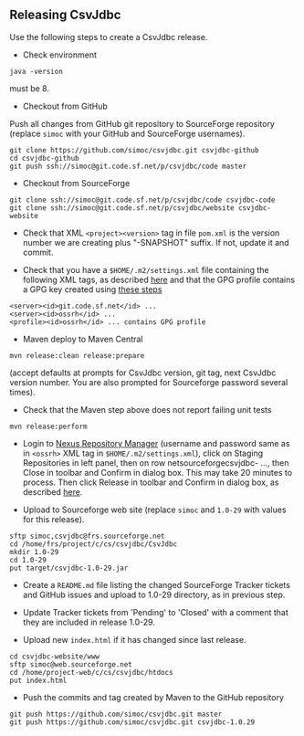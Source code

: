 ## Releasing CsvJdbc

Use the following steps to create a CsvJdbc release.

* Check environment

```
java -version
```

must be 8.

* Checkout from GitHub

Push all changes from GitHub git repository to SourceForge repository
(replace `simoc` with your GitHub and SourceForge usernames).

```
git clone https://github.com/simoc/csvjdbc.git csvjdbc-github
cd csvjdbc-github
git push ssh://simoc@git.code.sf.net/p/csvjdbc/code master
```

* Checkout from SourceForge

```
git clone ssh://simoc@git.code.sf.net/p/csvjdbc/code csvjdbc-code
git clone ssh://simoc@git.code.sf.net/p/csvjdbc/website csvjdbc-website
```

* Check that XML `<project><version>` tag in file `pom.xml` is the version
number we are creating plus "-SNAPSHOT" suffix. If not, update it and
commit.

* Check that you have a `$HOME/.m2/settings.xml` file containing
the following XML tags, as described
[here](http://central.sonatype.org/pages/apache-maven.html)
and that the GPG profile contains a GPG key created using
[these steps](http://central.sonatype.org/pages/working-with-pgp-signatures.html)

```
<server><id>git.code.sf.net</id> ...
<server><id>ossrh</id> ...
<profile><id>ossrh</id> ... contains GPG profile
```

* Maven deploy to Maven Central

```
mvn release:clean release:prepare
```

(accept defaults at prompts for CsvJdbc version, git tag, next CsvJdbc
version number. You are also prompted for Sourceforge password several
times).

* Check that the Maven step above does not report failing unit tests

```
mvn release:perform
```

* Login to [Nexus Repository Manager](https://oss.sonatype.org/)
(username and password same as in `<ossrh>` XML tag in
`$HOME/.m2/settings.xml`), click on Staging Repositories in left panel,
then on row netsourceforgecsvjdbc- ..., then Close in toolbar and
Confirm in dialog box. This may take 20 minutes to process. Then click
Release in toolbar and Confirm in dialog
box, as described
[here](http://central.sonatype.org/pages/releasing-the-deployment.html).

* Upload to Sourceforge web site (replace `simoc` and `1.0-29` with values
for this release).

```
sftp simoc,csvjdbc@frs.sourceforge.net
cd /home/frs/project/c/cs/csvjdbc/CsvJdbc
mkdir 1.0-29
cd 1.0-29
put target/csvjdbc-1.0-29.jar
```

* Create a `README.md` file listing the changed SourceForge
Tracker tickets and GitHub issues and
upload to 1.0-29 directory, as in previous step.

* Update Tracker tickets from 'Pending' to 'Closed' with a comment
that they are included in release 1.0-29.

* Upload new `index.html` if it has changed since last release.

```
cd csvjdbc-website/www
sftp simoc@web.sourceforge.net
cd /home/project-web/c/cs/csvjdbc/htdocs
put index.html
```

* Push the commits and tag created by Maven to the GitHub repository

```
git push https://github.com/simoc/csvjdbc.git master
git push https://github.com/simoc/csvjdbc.git csvjdbc-1.0.29
```
